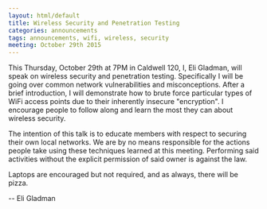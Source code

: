 ```yaml
---
layout: html/default
title: Wireless Security and Penetration Testing
categories: announcements
tags: announcements, wifi, wireless, security
meeting: October 29th 2015
---
```


This Thursday, October 29th at 7PM in Caldwell 120, I, Eli Gladman, will speak on wireless security and penetration testing. Specifically I will be going over common network vulnerabilities and misconceptions. After a brief introduction, I will demonstrate how to brute force particular types of WiFi access points due to their inherently insecure "encryption". I encourage people to follow along and learn the most they can about wireless security.

The intention of this talk is to educate members with respect to securing their own local networks. We are by no means responsible for the actions people take using these techniques learned at this meeting. Performing said activities without the explicit permission of said owner is against the law.

Laptops are encouraged but not required, and as always, there will be pizza.

-- Eli Gladman
